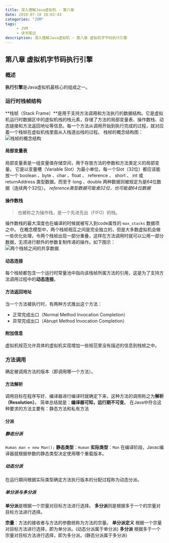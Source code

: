 ```yaml
---
title: 深入理解Java虚拟机 - 第八章
date: 2018-07-18 18:02:43
categories: "JVM"
tags:
     - JVM
     - 读书笔记
description: 深入理解Java虚拟机 - 第八章 虚拟机字节码执行引擎
---
```

## 第八章 虚拟机字节码执行引擎
### 概述
**执行引擎**是Java虚拟机最核心的组成之一。
### 运行时栈帧结构
**栈帧（Stack Frame）**是用于支持方法调用和方法执行的数据结构。它是虚拟机运行时数据区中的虚拟机栈的栈元素，存储了方法的局部变量表、操作数栈、动态链接和方法返回地址等信息。每一个方法从调用开始到执行完成的过程，就对应着一个栈帧在虚拟机栈里面从入栈道出栈的过程。
栈帧的概念结构图：
![栈帧的概念结构](http://p62t2zg97.bkt.clouddn.com/img/栈帧的概念结构.jpg)
#### 局部变量表
局部变量表是一组变量值存储空间，用于存放方法的参数和方法类定义的局部变量。
它是以变量槽（Variable Slot）为最小单位，每一个Slot（32位）都应该能放一个 boolean 、byte 、char 、float 、 reference 、 short 、 int 或 returnAddress 类型数据。而至于 long 、double 两种数据则被规定为是64位数据（连续两个32位）。
*reference类型数据可能食32位，也可能是64位数据*
#### 操作数栈
>也被称之为操作栈，是一个先进先出（FIFO）的栈。 

操作数栈的最大深度也在编译的时候就被写入到code属性的 ```max_stacks``` 数据项之中。
在概念模型中，两个栈帧相互之间是完全独立的，但是大多数虚拟机会做一些优化处理，令两个栈帧出现一部分重叠，这样在方法调用时就可以公用一部分数据，无须进行额外的参数复制传递的操作。如下图示：
![两个栈帧之间的共享数据.](http://p62t2zg97.bkt.clouddn.com/img/两个栈帧之间的共享数据.png)
#### 动态连接
每个栈帧都包含一个运行时常量池中指向该栈帧所属方法的引用，这是为了支持方法调用过程中的**动态连接**。
#### 方法返回地址
当一个方法被执行时，有两种方式推出这个方法：
- 正常完成出口（Normal Method Invocation Completion）
- 异常完成出口（Abrupt Method Invocation Completion）
#### 附加信息
虚拟机规范允许具体的虚拟机实现增加一些规范里没有描述的信息到栈帧之中。
### 方法调用
确定被调用方法的版本（即调用哪一个方法）。
#### 方法解析
调用目标在程序写好、编译器进行编译时就确定下来，这种方法的调用称之为**解析（Resolution）**。
简单总结就是：**编译器可知，运行期不可变**。
在Java中符合这种要求的方法主要有：静态方法和私有方法
#### 分派
##### 静态分派
```Human man = new Man();```
**静态类型**：```Human```
**实际类型**：```Man```
在编译阶段，Javac编译器就根据参数的静态类型决定使用哪个重载版本。
##### 动态分派
在运行期间根据实际类型确定方法执行版本的分配过程称为动态分派。
##### 单分派与多分派
**单分派**是根据一个宗量对目标方法进行选择。
**多分派**则是根据多于一个的宗量对目标方法进行选择。

**宗量**：方法的接收者与方法的参数统称为方法的宗量。
**单分派定义**
根据一个宗量对目标方法进行选择，即为单分派。(动态分派属于单分派)
**多分派**
根据多于一个宗量对目标方法进行选择，即为多分派。(静态分派属于多分派)